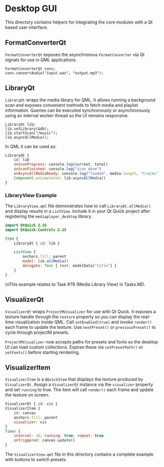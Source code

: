 # Desktop GUI

This directory contains helpers for integrating the core modules with a Qt based user interface.

## FormatConverterQt

`FormatConverterQt` exposes the asynchronous `FormatConverter` via Qt signals for use in QML applications.

```
FormatConverterQt conv;
conv.convertAudio("input.wav", "output.mp3");
```

## LibraryQt

`LibraryQt` wraps the media library for QML. It allows running a background scan
and exposes convenient methods to fetch media and playlist information. Queries
can be executed synchronously or asynchronously using an internal worker thread
so the UI remains responsive.

```
LibraryQt lib;
lib.setLibrary(&db);
lib.startScan("/music");
lib.asyncAllMedia();
```

In QML it can be used as:

```qml
LibraryQt {
    id: lib
    onScanProgress: console.log(current, total)
    onScanFinished: console.log("scan done")
    onAsyncAllMediaReady: console.log("loaded", media.length, "tracks")
    Component.onCompleted: lib.asyncAllMedia()
}
```

### LibraryView Example

The `LibraryView.qml` file demonstrates how to call `LibraryQt.allMedia()` and display
results in a `ListView`. Include it in your Qt Quick project after registering the
`mediaplayer_desktop` library.

```qml
import QtQuick 2.15
import QtQuick.Controls 2.15

Item {
    LibraryQt { id: lib }

    ListView {
        anchors.fill: parent
        model: lib.allMedia()
        delegate: Text { text: modelData["title"] }
    }
}
```
\nThis example relates to Task #78 (Media Library View) in Tasks.MD.

## VisualizerQt

`VisualizerQt` wraps `ProjectMVisualizer` for use with Qt Quick. It exposes a
texture handle through the `texture` property so you can display the real-time
visualization inside QML. Call `setEnabled(true)` and invoke `render()` each
frame to update the texture. Use `nextPreset()` or `previousPreset()` to cycle
through projectM presets.

`ProjectMVisualizer` now accepts paths for presets and fonts so the desktop UI
can load custom collections. Expose these via `setPresetPath()` or
`setFonts()` before starting rendering.

## VisualizerItem

`VisualizerItem` is a `QQuickItem` that displays the texture produced by
`VisualizerQt`. Assign a `VisualizerQt` instance via the `visualizer`
property and set `running` to true. The item will call `render()` each
frame and update the texture on screen.

```qml
VisualizerQt { id: vis }
VisualizerItem {
    id: canvas
    anchors.fill: parent
    visualizer: vis
}
Timer {
    interval: 16; running: true; repeat: true
    onTriggered: canvas.update()
}
```

The `VisualizerView.qml` file in this directory contains a complete example with
buttons to switch presets.

